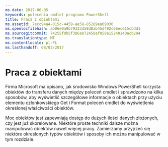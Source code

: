 ```yaml
---
ms.date: 2017-06-05
keywords: polecenia cmdlet programu PowerShell
title: Praca z obiektami
ms.assetid: 7ecc94a4-015c-4459-ae58-85289ea09030
ms.openlocfilehash: ab06e0a9b79323d58d8ab45d492c66ece15cbdd1
ms.sourcegitcommit: 74255f0b5f386a072458af058a15240140acb294
ms.translationtype: MT
ms.contentlocale: pl-PL
ms.lasthandoff: 08/03/2017
---
```

# <a name="working-with-objects"></a>Praca z obiektami
Firma Microsoft ma opisano, jak środowisko Windows PowerShell korzysta obiektów do transferu danych między poleceń cmdlet i sprawdzono na kilka sposobów, aby wyświetlić szczegółowe informacje o obiektach przy użyciu elementu członkowskiego Get i Format poleceń cmdlet do wyświetlenia określonej właściwości obiektów.

Moc obiektów jest zapewniają dostęp do dużych ilości danych złożonych, czy jest już skorelowane. Niektóre proste techniki dalsze można manipulować obiektów nawet więcej pracy. Zamierzamy przyjrzeć się niektóre określonych typów obiektów i sposoby ich można manipulować w tym rozdziale.


